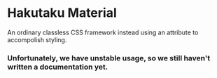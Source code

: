 # Hakutaku Material
An ordinary classless CSS framework instead using an attribute to accompolish styling.

### Unfortunately, we have unstable usage, so we still haven't written a documentation yet.
